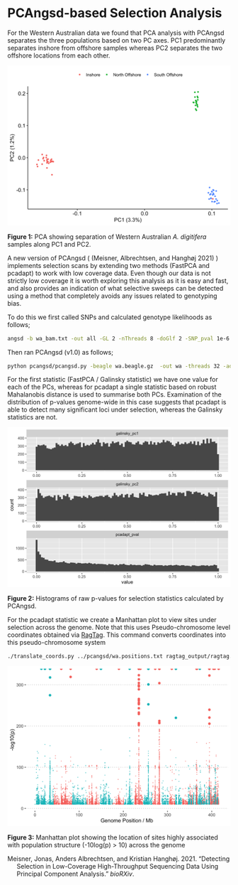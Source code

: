 PCAngsd-based Selection Analysis
================

For the Western Australian data we found that PCA analysis with PCAngsd
separates the three populations based on two PC axes. PC1 predominantly
separates inshore from offshore samples whereas PC2 separates the two
offshore locations from each other.

<img src="12.pcangsd_selection_files/figure-gfm/pcangsd-wa-pca-1.png" width="672" />

**Figure 1:** PCA showing separation of Western Australian *A.
digitifera* samples along PC1 and PC2.

A new version of PCAngsd ( (Meisner, Albrechtsen, and Hanghøj 2021) )
implements selection scans by extending two methods (FastPCA and
pcadapt) to work with low coverage data. Even though our data is not
strictly low coverage it is worth exploring this analysis as it is easy
and fast, and also provides an indication of what selective sweeps can
be detected using a method that completely avoids any issues related to
genotyping bias.

To do this we first called SNPs and calculated genotype likelihoods as
follows;

``` bash
angsd -b wa_bam.txt -out all -GL 2 -nThreads 8 -doGlf 2 -SNP_pval 1e-6 -doMajorMinor 1 -doMaf 2 -doCounts 1 -minMaf 0.05 -minInd 67 -minMapQ 20 -minQ 20 -setMinDepth 750 -setMaxDepth 2500 -setMinDepthInd 3
```

Then ran PCAngsd (v1.0) as follows;

``` bash
python pcangsd/pcangsd.py -beagle wa.beagle.gz  -out wa -threads 32 -admix  -selection  -pcadapt    -selection_e 2  -snp_weights    -maf_save   -pi_save    -dosage_save    -sites_save     -tree 
```

For the first statistic (FastPCA / Galinsky statistic) we have one value
for each of the PCs, whereas for pcadapt a single statistic based on
robust Mahalanobis distance is used to summarise both PCs. Examination
of the distribution of p-values genome-wide in this case suggests that
pcadapt is able to detect many significant loci under selection, whereas
the Galinsky statistics are not.

<img src="12.pcangsd_selection_files/figure-gfm/pca-score-histo-1.png" width="672" />

**Figure 2:** Histograms of raw p-values for selection statistics
calculated by PCAngsd.

For the pcadapt statistic we create a Manhattan plot to view sites under
selection across the genome. Note that this uses Pseudo-chromosome level
coordinates obtained via [RagTag](11.ragtag_scaffolding.md). This
command converts coordinates into this pseudo-chromosome system

``` bash
./translate_coords.py ../pcangsd/wa.positions.txt ragtag_output/ragtag.scaffolds.agp > ../pcangsd/wa.positions.scaf.txt
```

<img src="12.pcangsd_selection_files/figure-gfm/pcadapt-manhattan-plot-1.png" width="672" />

**Figure 3:** Manhattan plot showing the location of sites highly
associated with population structure (-10log(p) &gt; 10) across the
genome

<div id="refs" class="references csl-bib-body hanging-indent">

<div id="ref-Meisner2021-um" class="csl-entry">

Meisner, Jonas, Anders Albrechtsen, and Kristian Hanghøj. 2021.
“Detecting Selection in Low-Coverage High-Throughput Sequencing Data
Using Principal Component Analysis.” *bioRXiv*.

</div>

</div>
